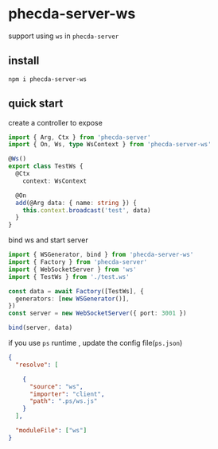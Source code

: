 # phecda-server-ws

support using `ws` in `phecda-server`
 
## install 
```shell
npm i phecda-server-ws
```

## quick start

create a controller to expose
```ts
import { Arg, Ctx } from 'phecda-server'
import { On, Ws, type WsContext } from 'phecda-server-ws'

@Ws()
export class TestWs {
  @Ctx
    context: WsContext

  @On
  add(@Arg data: { name: string }) {
    this.context.broadcast('test', data)
  }
}
```


bind ws and start server
```ts
import { WSGenerator, bind } from 'phecda-server-ws'
import { Factory } from 'phecda-server'
import { WebSocketServer } from 'ws'
import { TestWs } from './test.ws'

const data = await Factory([TestWs], {
  generators: [new WSGenerator()],
})
const server = new WebSocketServer({ port: 3001 })

bind(server, data)
```

if you use `ps` runtime , update the config file(`ps.json`)

```json
{
  "resolve": [

    {
      "source": "ws",
      "importer": "client",
      "path": ".ps/ws.js"
    }
  ],

  "moduleFile": ["ws"]
}
```